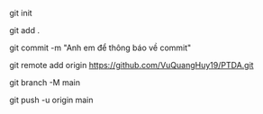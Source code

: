 git init


git add .


git commit -m "Anh em để thông báo về commit"


git remote add origin https://github.com/VuQuangHuy19/PTDA.git


git branch -M main



git push -u origin main
